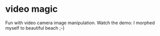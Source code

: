 # video magic

Fun with video camera image manipulation.
Watch the demo: I morphed myself to beautiful beach ;-)


